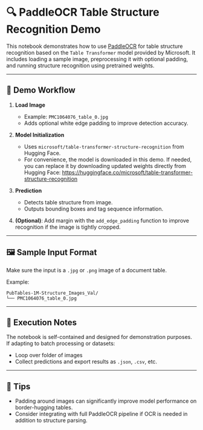 # 🔍 PaddleOCR Table Structure Recognition Demo

This notebook demonstrates how to use [PaddleOCR](https://github.com/PaddlePaddle/PaddleOCR) for table structure recognition based on the `Table Transformer` model provided by Microsoft. It includes loading a sample image, preprocessing it with optional padding, and running structure recognition using pretrained weights.

---

## 🧪 Demo Workflow

1. **Load Image**
   - Example: `PMC1064076_table_0.jpg`
   - Adds optional white edge padding to improve detection accuracy.

2. **Model Initialization**
   - Uses `microsoft/table-transformer-structure-recognition` from Hugging Face.
   - For convenience, the model is downloaded in this demo. If needed, you can replace it by downloading updated weights directly from Hugging Face: https://huggingface.co/microsoft/table-transformer-structure-recognition

3. **Prediction**
   - Detects table structure from image.
   - Outputs bounding boxes and tag sequence information.

4. **(Optional)**: Add margin with the `add_edge_padding` function to improve recognition if the image is tightly cropped.

---

## 🖼️ Sample Input Format

Make sure the input is a `.jpg` or `.png` image of a document table.

Example:

```
PubTables-1M-Structure_Images_Val/
└── PMC1064076_table_0.jpg
```

---

## 🧭 Execution Notes

The notebook is self-contained and designed for demonstration purposes. If adapting to batch processing or datasets:
- Loop over folder of images
- Collect predictions and export results as `.json`, `.csv`, etc.

---

## 📌 Tips

- Padding around images can significantly improve model performance on border-hugging tables.
- Consider integrating with full PaddleOCR pipeline if OCR is needed in addition to structure parsing.

